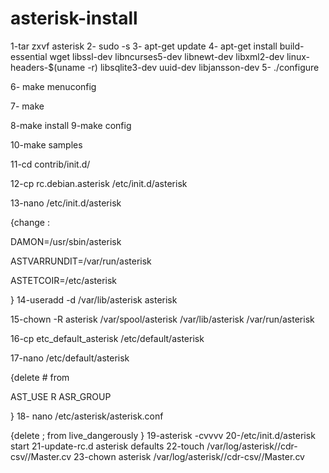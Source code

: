 # asterisk-install

 1-tar zxvf asterisk
2- sudo -s
3- apt-get update
4- apt-get install build-essential wget libssl-dev libncurses5-dev libnewt-dev libxml2-dev linux-headers-$(uname -r) libsqlite3-dev uuid-dev libjansson-dev
5- ./configure

6- make menuconfig

7- make

8-make install 
9-make config

10-make samples

11-cd contrib/init.d/ 

12-cp rc.debian.asterisk /etc/init.d/asterisk

13-nano /etc/init.d/asterisk 

{change :

DAMON=/usr/sbin/asterisk
 
ASTVARRUNDIT=/var/run/asterisk 

ASTETCOIR=/etc/asterisk

}
14-useradd -d /var/lib/asterisk asterisk

15-chown -R  asterisk /var/spool/asterisk /var/lib/asterisk /var/run/asterisk 

16-cp etc_default_asterisk /etc/default/asterisk 

17-nano /etc/default/asterisk 

{delete # from

AST_USE
R
ASR_GROUP

}
18- nano /etc/asterisk/asterisk.conf
 
{delete ; from live_dangerously
}
19-asterisk -cvvvv
20-/etc/init.d/asterisk	start 
21-update-rc.d asterisk defaults
22-touch /var/log/asterisk//cdr-csv//Master.cv
23-chown asterisk  /var/log/asterisk//cdr-csv//Master.cv
